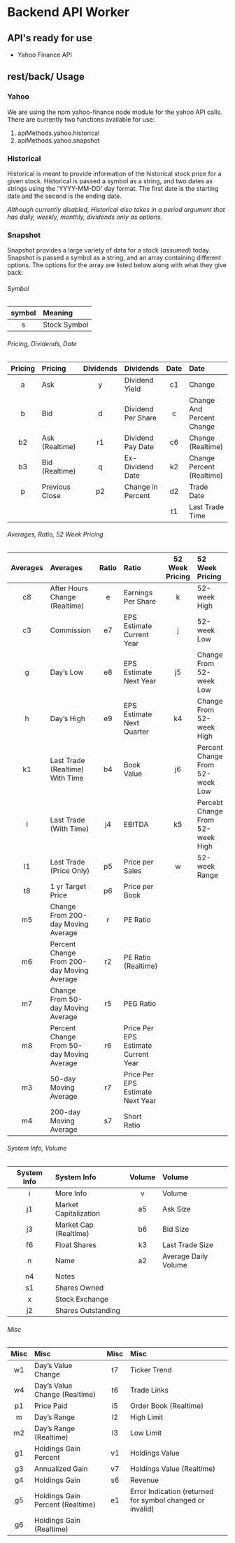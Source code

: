 # Backend API Worker

## API's ready for use
* Yahoo Finance API

## rest/back/ Usage

### Yahoo

We are using the npm yahoo-finance node module for the yahoo API calls. There are currently two functions available for use:

1. apiMethods.yahoo.historical
2. apiMethods.yahoo.snapshot

### Historical

Historical is meant to provide information of the historical stock price for a given stock. Historical is passed a symbol as a string, and two dates as strings using the 'YYYY-MM-DD' day format. The first date is the starting date and the second is the ending date.

_Although currently disabled, Historical also takes in a period argument that has daily, weekly, monthly, dividends only as options._

### Snapshot

Snapshot provides a large variety of data for a stock (_assumed_) today. Snapshot is passed a symbol as a string, and an array containing different options. The options for the array are listed below along with what they give back:

###### Symbol
| symbol | Meaning |
|:---:|:---|
| s | Stock Symbol |

###### Pricing, Dividends, Date
| Pricing | Pricing | Dividends | Dividends | Date | Date |
|:---:|:---|:---:|:---|:---:|:---|
| a | Ask | y | Dividend Yield | c1 | Change |
| b | Bid | d | Dividend Per Share | c | Change And Percent Change |
| b2 | Ask (Realtime) | r1 | Dividend Pay Date | c6 | Change (Realtime) |
| b3 | Bid (Realtime) | q | Ex-Dividend Date | k2 | Change Percent (Realtime) |
| p | Previous Close  | p2 | Change in Percent | d2 | Trade Date |
| | | | | t1 | Last Trade Time |

###### Averages, Ratio, 52 Week Pricing
| Averages | Averages | Ratio | Ratio | 52 Week Pricing | 52 Week Pricing |
|:---:|:---|:---:|:---|:---:|:---|
| c8 | After Hours Change (Realtime) | e | Earnings Per Share | k | 52-week High |
| c3 | Commission | e7 | EPS Estimate Current Year | j | 52-week Low |
| g | Day’s Low | e8 | EPS Estimate Next Year | j5 | Change From 52-week Low |
| h | Day’s High | e9 | EPS Estimate Next Quarter | k4 | Change From 52-week High |
| k1 | Last Trade (Realtime) With Time | b4 | Book Value | j6 | Percent Change From 52-week Low |
| l | Last Trade (With Time) | j4 | EBITDA | k5 | Percebt Change From 52-week High |
| l1 | Last Trade (Price Only) | p5 | Price per Sales | w | 52-week Range |
| t8 | 1 yr Target Price | p6 | Price per Book |
| m5 | Change From 200-day Moving Average | r | PE Ratio |
| m6 | Percent Change From 200-day Moving Average | r2 | PE Ratio (Realtime) |
| m7 | Change From 50-day Moving Average | r5 | PEG Ratio |
| m8 | Percent Change From 50-day Moving Average | r6 | Price Per EPS Estimate Current Year |
| m3 | 50-day Moving Average | r7 | Price Per EPS Estimate Next Year |
| m4 | 200-day Moving Average | s7 | Short Ratio |

###### System Info, Volume
| System Info | System Info | Volume | Volume
|:---:|:---|:---:|:---
| i | More Info | v | Volume
| j1 | Market Capitalization | a5 | Ask Size
| j3 | Market Cap (Realtime) | b6 | Bid Size
| f6 | Float Shares | k3 | Last Trade Size
| n | Name | a2 | Average Daily Volume
| n4 | Notes
| s1 | Shares Owned
| x | Stock Exchange
| j2 | Shares Outstanding

###### Misc
| Misc | Misc | Misc | Misc |
|:---:|:---|:---:|:---|
| w1 | Day’s Value Change | t7 | Ticker Trend |
| w4 | Day’s Value Change (Realtime) | t6 | Trade Links |
| p1 | Price Paid | i5 | Order Book (Realtime) |
| m | Day’s Range | l2 | High Limit |
| m2 | Day’s Range (Realtime) | l3 | Low Limit |
| g1 | Holdings Gain Percent | v1 | Holdings Value |
| g3 | Annualized Gain | v7 | Holdings Value (Realtime) |
| g4 | Holdings Gain | s6 | Revenue |
| g5 | Holdings Gain Percent (Realtime) | e1 | Error Indication (returned for symbol changed or invalid) |
| g6 | Holdings Gain (Realtime) |

